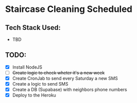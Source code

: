 # Staircase Cleaning Scheduled

## Tech Stack Used:

- TBD

## TODO:

- [x] Install NodeJS
- [ ] ~~Create logic to check wheter it's a new week~~
- [x] Create CronJab to send every Saturday a new SMS
- [x] Create a logic to send SMS
- [x] Create a DB (Supabase) with neighbors phone numbers
- [x] Deploy to the Heroku